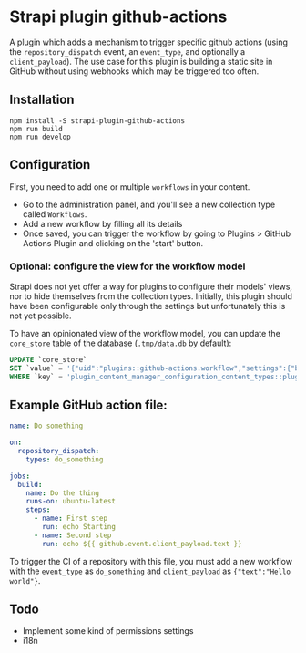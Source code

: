 # Strapi plugin github-actions

A plugin which adds a mechanism to trigger specific github actions (using the `repository_dispatch` event, an `event_type`, and optionally a `client_payload`).
The use case for this plugin is building a static site in GitHub without using webhooks which may be triggered too often.

## Installation

```
npm install -S strapi-plugin-github-actions
npm run build
npm run develop
```

## Configuration

First, you need to add one or multiple `workflows` in your content.

- Go to the administration panel, and you'll see a new collection type called `Workflows`.
- Add a new workflow by filling all its details
- Once saved, you can trigger the workflow by going to Plugins > GitHub Actions Plugin and clicking on the 'start' button.

### Optional: configure the view for the workflow model

Strapi does not yet offer a way for plugins to configure their models' views, nor to hide themselves from the collection types. Initially, this plugin should have been configurable only through the settings but unfortunately this is not yet possible.

To have an opinionated view of the workflow model, you can update the `core_store` table of the database (`.tmp/data.db` by default):

```sql
UPDATE `core_store`
SET `value` = '{"uid":"plugins::github-actions.workflow","settings":{"bulkable":true,"filterable":true,"searchable":true,"pageSize":10,"mainField":"name","defaultSortBy":"name","defaultSortOrder":"ASC"},"metadatas":{"pat":{"edit":{"label":"Personal Access Token","description":"GitHub PAT with repo scope","placeholder":"","visible":true,"editable":true},"list":{"label":"Pat","searchable":true,"sortable":true}},"github_host":{"edit":{"label":"GitHub Host","description":"GitHub host (not URL)","placeholder":"github.com","visible":true,"editable":true},"list":{"label":"Github_host","searchable":true,"sortable":true}},"repo_owner":{"edit":{"label":"Repository owner","description":"","placeholder":"","visible":true,"editable":true},"list":{"label":"Repo_owner","searchable":true,"sortable":true}},"created_at":{"edit":{"label":"Created_at","description":"","placeholder":"","visible":false,"editable":true},"list":{"label":"Created_at","searchable":true,"sortable":true}},"name":{"edit":{"label":"Name","description":"Workflow name (will be shown in the buttons)","placeholder":"","visible":true,"editable":true},"list":{"label":"Name","searchable":true,"sortable":true}},"started_at":{"edit":{"label":"Started At","description":"Last start date of the trigger","placeholder":"","visible":true,"editable":false},"list":{"label":"Started_at","searchable":true,"sortable":true}},"updated_at":{"edit":{"label":"Updated_at","description":"","placeholder":"","visible":false,"editable":true},"list":{"label":"Updated_at","searchable":true,"sortable":true}},"repo_name":{"edit":{"label":"Repository name","description":"","placeholder":"","visible":true,"editable":true},"list":{"label":"Repo_name","searchable":true,"sortable":true}},"client_payload":{"edit":{"label":"client_payload","description":"Payload that will be passed to the repository_dispatch. Can be accessed with github.event.client_payload.XXX.","placeholder":"","visible":true,"editable":true},"list":{"label":"Client_payload","searchable":false,"sortable":false}},"id":{"edit":{},"list":{"label":"Id","searchable":true,"sortable":true}},"description":{"edit":{"label":"Description","description":"Workflows description (will be shown in the button)","placeholder":"","visible":true,"editable":true},"list":{"label":"Description","searchable":true,"sortable":true}},"event_type":{"edit":{"label":"event_type","description":"The event_type your repository_dispatch acts on","placeholder":"","visible":true,"editable":true},"list":{"label":"Event_type","searchable":true,"sortable":true}}},"layouts":{"list":["name","repo_owner","repo_name","event_type"],"edit":[[{"name":"name","size":6},{"name":"description","size":6}],[{"name":"github_host","size":6},{"name":"pat","size":6}],[{"name":"repo_owner","size":6},{"name":"repo_name","size":6}],[{"name":"event_type","size":6}],[{"name":"client_payload","size":12}]],"editRelations":[]}}'
WHERE `key` = 'plugin_content_manager_configuration_content_types::plugins::github-actions.workflow'
```

## Example GitHub action file:

```yml
name: Do something

on:
  repository_dispatch:
    types: do_something

jobs:
  build:
    name: Do the thing
    runs-on: ubuntu-latest
    steps:
      - name: First step
        run: echo Starting
      - name: Second step
        run: echo ${{ github.event.client_payload.text }}
```

To trigger the CI of a repository with this file, you must add a new workflow with the `event_type` as `do_something` and `client_payload` as `{"text":"Hello world"}`.

## Todo

- Implement some kind of permissions settings
- i18n
